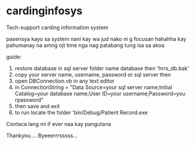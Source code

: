 # cardinginfosys
Tech-support carding information system

pasensya kayo sa system nani kay wa jud nako ni g focusan hahahha kay pahumanay na amng ojt time nga nag patabang tung isa sa akoa

guide:

1. restore database in sql server folder name database then 'hrrs_db.bak'
2. copy your server name, username, password or sql server then
3. open DBConnection.vb in any text editor
4. in ConnectionString = "Data Source=your sql server name;Initial Catalog=your database name;User ID=your username;Password=you rpassword"
5. then save and exit
6. to run locate the folder 'bin/Debug/Patient Record.exe

Contaca lang mi if ever naa kay pangutana

Thankyou.... Byeeerrrsssss...
